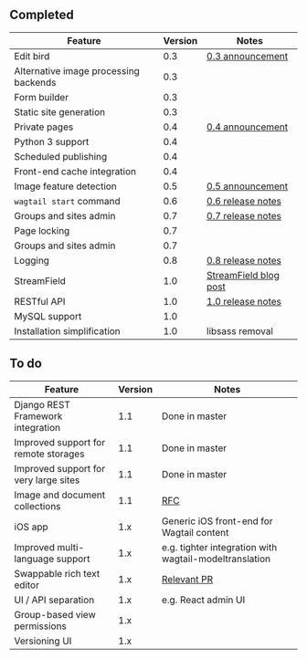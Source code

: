 ## Completed
Feature | Version | Notes
------- | ------- | -----
Edit bird | 0.3 | [0.3 announcement](https://torchbox.com/blog/wagtail-03-say-hello-edit-bird/)
Alternative image processing backends | 0.3 |
Form builder | 0.3 |
Static site generation | 0.3 |
Private pages | 0.4 | [0.4 announcement](https://wagtail.io/blog/wagtail-04/)
Python 3 support | 0.4 | 
Scheduled publishing | 0.4 | 
Front-end cache integration | 0.4 | 
Image feature detection | 0.5 | [0.5 announcement](https://wagtail.io/blog/wagtail-05/)
`wagtail start` command | 0.6 | [0.6 release notes](http://docs.wagtail.io/en/v1.0/releases/0.6.html)
Groups and sites admin | 0.7 | [0.7 release notes](http://docs.wagtail.io/en/v1.0/releases/0.7.html)
Page locking | 0.7 | 
Groups and sites admin | 0.7 | 
Logging | 0.8 | [0.8 release notes](http://docs.wagtail.io/en/v1.0/releases/0.8.html)
StreamField | 1.0 | [StreamField blog post](https://torchbox.com/blog/rich-text-fields-and-faster-horses/)
RESTful API | 1.0 | [1.0 release notes](http://docs.wagtail.io/en/v1.0/releases/1.0.html)
MySQL support | 1.0 | 
Installation simplification | 1.0 | libsass removal

## To do
Feature | Version | Notes
------- | ------- | -----
Django REST Framework integration | 1.1 | Done in master
Improved support for remote storages | 1.1 | Done in master
Improved support for very large sites | 1.1 | Done in master
Image and document collections | 1.1 | [RFC](https://github.com/torchbox/wagtail/wiki/Collections-RFC)
iOS app | 1.x | Generic iOS front-end for Wagtail content
Improved multi-language support | 1.x | e.g. tighter integration with wagtail-modeltranslation
Swappable rich text editor | 1.x | [Relevant PR](https://github.com/torchbox/wagtail/pull/1521)
UI / API separation | 1.x | e.g. React admin UI
Group-based view permissions | 1.x | 
Versioning UI | 1.x | 